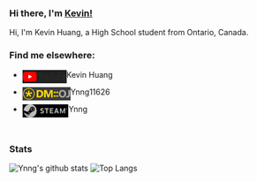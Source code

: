 ### Hi there, I'm [Kevin!](https://www.ynng.ca)

Hi, I'm Kevin Huang, a High School student from Ontario, Canada. 

### Find me elsewhere:

* [<img align="left" alt="Youtube Link" height = "24px" src = "/youtube.svg">](https://www.youtube.com/channel/UC5qAOjtSdCkPEy1BUM78ruw?view_as=subscriber) Kevin Huang

* [<img align="left" alt="DMOJ Link" height = "24px" src = "/dmoj.svg">](https://dmoj.ca/user/Ynng11626) Ynng11626

* [<img align="left" alt="Steam Link" height = "24px" src = "/steam.png">](https://steamcommunity.com/id/Ynnnng/) Ynng
<br/>

### Stats


![Ynng's github stats](https://github-readme-stats.vercel.app/api?username=Ynng&count_private=true&show_icons=true)
![Top Langs](https://github-readme-stats.vercel.app/api/top-langs/?username=Ynng)

